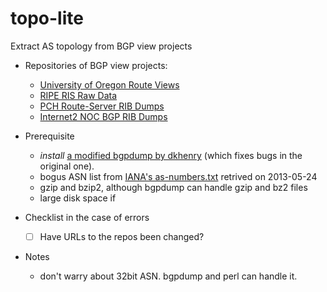 topo-lite
=========

Extract AS topology from BGP view projects

- Repositories of BGP view projects:
    - [University of Oregon Route Views](http://archive.routeviews.org)
    - [RIPE RIS Raw Data](http://data.ris.ripe.net)
    - [PCH Route-Server RIB Dumps](https://www.pch.net/resources/data.php)
    - [Internet2 NOC BGP RIB Dumps](http://ndb7.net.internet2.edu/bgp)

- Prerequisite
    - *install* [a modified bgpdump by dkhenry](https://bitbucket.org/dkhenry/bgpdump) (which fixes bugs in the original one).
    - bogus ASN list from [IANA's as-numbers.txt](http://www.iana.org/assignments/as-numbers/as-numbers.txt) retrived on 2013-05-24
    - gzip and bzip2, although bgpdump can handle gzip and bz2 files
    - large disk space if 


- Checklist in the case of errors
    - [ ] Have URLs to the repos been changed?  

- Notes
    - don't warry about 32bit ASN. bgpdump and perl can handle it.
